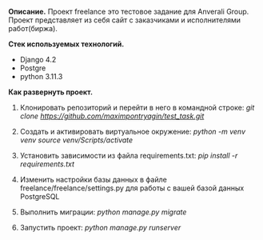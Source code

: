 **Описание.**
Проект freelance это тестовое задание для Anverali Group. Проект представляет из себя сайт с заказчиками и исполнителями работ(биржа).

**Стек используемых технологий.**
* Django 4.2
* Postgre
* python 3.11.3

**Как развернуть проект.**
1. Клонировать репозиторий и перейти в него в командной строке:
_git clone https://github.com/maximpontryagin/test_task.git_

2. Cоздать и активировать виртуальное окружение:
_python -m venv venv source venv/Scripts/activate_ 

3. Установить зависимости из файла requirements.txt:
_pip install -r requirements.txt_ 

4. Изменить настройки базы данных в файле freelance/freelance/settings.py для работы с вашей базой данных PostgreSQL

4. Выполнить миграции:
_python manage.py migrate_

5. Запустить проект:
_python manage.py runserver_



